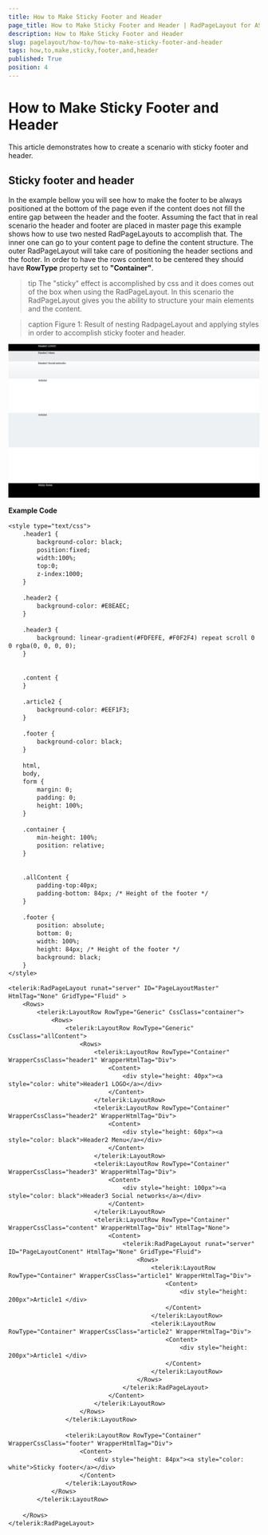 ```yaml
---
title: How to Make Sticky Footer and Header
page_title: How to Make Sticky Footer and Header | RadPageLayout for ASP.NET AJAX Documentation
description: How to Make Sticky Footer and Header
slug: pagelayout/how-to/how-to-make-sticky-footer-and-header
tags: how,to,make,sticky,footer,and,header
published: True
position: 4
---
```


# How to Make Sticky Footer and Header



This article demonstrates how to create a scenario with sticky footer and header.

## Sticky footer and header

In the example bellow you will see how to make the footer to be always positioned at the bottom of the page even if the content does not fill the entire gap between the header and the footer. Assuming the fact that in real scenario the header and footer are placed in master page this example shows how to use two nested RadPageLayouts to accomplish that. The inner one can go to your content page to define the content structure. The outer RadPageLayout will take care of positioning the header sections and the footer. In order to have the rows content to be centered they should have **RowType** property set to **"Container"**.

>tip The "sticky" effect is accomplished by css and it does comes out of the box when using the RadPageLayout. In this scenario the RadPageLayout gives you the ability to structure your main elements and the content.
>

>caption Figure 1: Result of nesting RadpageLayout and applying styles in order to accomplish sticky footer and header.

![sticky header footer](images/sticky_header_footer.png)

**Example Code**

````ASPNET
<style type="text/css">
    .header1 {
        background-color: black;
        position:fixed;
        width:100%;
        top:0;
        z-index:1000;
    }

    .header2 {
        background-color: #E8EAEC;
    }

    .header3 {
        background: linear-gradient(#FDFEFE, #F0F2F4) repeat scroll 0 0 rgba(0, 0, 0, 0);
    }


    .content {
    }

    .article2 {
        background-color: #EEF1F3;
    }

    .footer {
        background-color: black;
    }

    html,
    body,
    form {
        margin: 0;
        padding: 0;
        height: 100%;
    }

    .container {
        min-height: 100%;
        position: relative;
    }


    .allContent {
        padding-top:40px;
        padding-bottom: 84px; /* Height of the footer */
    }

    .footer {
        position: absolute;
        bottom: 0;
        width: 100%;
        height: 84px; /* Height of the footer */
        background: black;
    }
</style>
````



````ASPNET
<telerik:RadPageLayout runat="server" ID="PageLayoutMaster" HtmlTag="None" GridType="Fluid" >
    <Rows>
        <telerik:LayoutRow RowType="Generic" CssClass="container">
            <Rows>
                <telerik:LayoutRow RowType="Generic" CssClass="allContent">
                    <Rows>
                        <telerik:LayoutRow RowType="Container" WrapperCssClass="header1" WrapperHtmlTag="Div">
                            <Content>
                                <div style="height: 40px"><a style="color: white">Header1 LOGO</a></div>
                            </Content>
                        </telerik:LayoutRow>
                        <telerik:LayoutRow RowType="Container" WrapperCssClass="header2" WrapperHtmlTag="Div">
                            <Content>
                                <div style="height: 60px"><a style="color: black">Header2 Menu</a></div>
                            </Content>
                        </telerik:LayoutRow>
                        <telerik:LayoutRow RowType="Container" WrapperCssClass="header3" WrapperHtmlTag="Div">
                            <Content>
                                <div style="height: 100px"><a style="color: black">Header3 Social networks</a></div>
                            </Content>
                        </telerik:LayoutRow>
                        <telerik:LayoutRow RowType="Container" WrapperCssClass="content" WrapperHtmlTag="Div" HtmlTag="None">
                            <Content>
                                <telerik:RadPageLayout runat="server" ID="PageLayoutConent" HtmlTag="None" GridType="Fluid">
                                    <Rows>
                                        <telerik:LayoutRow RowType="Container" WrapperCssClass="article1" WrapperHtmlTag="Div">
                                            <Content>
                                                <div style="height: 200px">Article1 </div>
                                            </Content>
                                        </telerik:LayoutRow>
                                        <telerik:LayoutRow RowType="Container" WrapperCssClass="article2" WrapperHtmlTag="Div">
                                            <Content>
                                                <div style="height: 200px">Article1 </div>
                                            </Content>
                                        </telerik:LayoutRow>
                                    </Rows>
                                </telerik:RadPageLayout>
                            </Content>
                        </telerik:LayoutRow>
                    </Rows>
                </telerik:LayoutRow>

                <telerik:LayoutRow RowType="Container" WrapperCssClass="footer" WrapperHtmlTag="Div">
                    <Content>
                        <div style="height: 84px"><a style="color: white">Sticky footer</a></div>
                    </Content>
                </telerik:LayoutRow>
            </Rows>
        </telerik:LayoutRow>

    </Rows>
</telerik:RadPageLayout>
````


